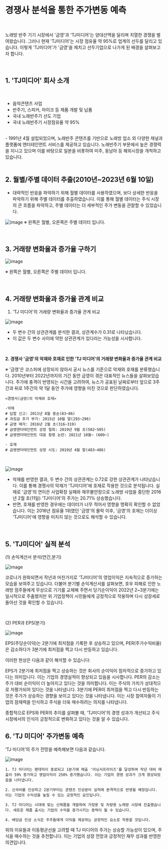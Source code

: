 # 경쟁사 분석을 통한 주가변동 예측

<br/>

노래방 반주 기기 시장에서 '금영'과 'TJ미디어'는 양대산맥을 달리며 치열한 경쟁을 벌여왔습니다.
그러나 현재 'TJ미디어'는 시장 점유율 약 95%로 업계의 선두를 달리고 있습니다. 
이렇게 'TJ미디어'가 '금영'을 제치고 선두기업으로 나가게 된 배경을 살펴보고자 합니다.

<br/>

## 1. 'TJ미디어' 회사 소개

<br/>

- 음악콘텐츠 사업
- 반주기, 스피커, 마이크 등 제품 개발 및 납품
- 국내 노래반주기 선도 기업
- 국내 노래반주기 시장점유율 약 95%

<br/>
- 1991년 4월 설립되었으며, 노래반주 콘텐츠를 기반으로 노래방 업소 외 다양한 채널과 플랫폼에 엔터테인먼트 서비스를 제공하고 있습니다. 노래반주기 부문에서 높은 경쟁력을 지니고 있으며 이를 바탕으로 일본을 비롯하여 미주, 동남아 등 해외시장을 개척하고 있습니다.


<br/>
<br/>

## 2. 월별/주별 데이터 추출(2010년~2023년 6월 10일)

- 대략적인 반응을 파악하기 위해 월별 데이터를 사용하였으며, 보다 상세한 반응을 파악하기 위해 주별 데이터를 추출하였습니다. 이를 통해 월별 데이터는 주식 시장의 큰 흐름을 파악하고, 주별 데이터는 더 세부적인 주가 변동을 관찰할 수 있었습니다.

![image](https://github.com/eun5103/myrepo/assets/128350305/2f7b1add-60a3-41bf-885d-1c9e8c967685)
※ 왼쪽은 월별, 오른쪽은 주별 데이터 입니다.

<br/>

## 3. 거래량 변화율과 증가율 구하기

![image](https://github.com/eun5103/myrepo/assets/128350305/de1bd63f-139b-4734-ada9-5ee187c8bbf3)

※ 왼쪽은 월별, 오른쪽은 주별 데이터 입니다.

<br/>

## 4. 거래량 변화율과 증가율 관계 비교

1. 'TJ 미디어'의 거래량 변화율과 증가율 관계 비교
   
![image](https://github.com/eun5103/myrepo/assets/128350305/2a667765-35f5-4a37-9220-99ad91a9332e)

- 두 변수 간의 상관관계를 분석한 결과, 상관계수가 0.31로 나타났습니다.
- 이 값은 두 변수 사이에 약한 상관관계가 있다라는 가능성을 시사합니다.

<br/>

**2. 경쟁사 '금영'의 악재와 호재로 인한 'TJ 미디어'의 거래량 변화율과 증가율 관계 비교**

※ '금영'은 코스피에 상장되지 않아서 공시 뉴스를 기준으로 악재와 호재를 분류했습니다. 2010년부터 2022년까지의 기간 동안 금영이 겪은 대표적인 뉴스들을 살펴보았습니다. 주가에 충격이 반영되는 시간을 고려하여, 뉴스가 공표된 날짜로부터 앞으로 3주간과 뒤로 1주간의 약 1달 동안 주가에 영향을 미친 것으로 판단하였습니다.
```
<경쟁사(금영)의 악재와 호재>

-악재
# 답합 신고: 2011년 8월 중순(83~86)
# 과징금 추가 부가: 2015년 10월 말(293~296)
# 금영 매각: 2016년 2월 초(316~319)
# 금영엔터테인먼트 상장 철회: 2019년 9월 초(502~505)
# 금영엔터테인먼트 대표 횡령 논란: 2021년 10월~ (609~)

- 호재
# 금영엔터테인먼트 상장 시도: 2019년 4월 말(483~486)
```
<br/>

![image](https://github.com/eun5103/myrepo/assets/128350305/f50a6a83-21e5-49d2-a589-474f75d2c6da)

- 악재를 반영한 결과, 두 변수 간의 상관관계는 0.72로 강한 상관관계가 나타났습니다. 이를 통해 경쟁사의 악재가 'TJ미디어'에 호재로 작용한 것으로 분석됩니다. 실제로 '금영'의 연이은 사업확장 실패와 재무불안정으로 노래방 사업을 중단한 2016년 2월 초(11일) 'TJ미디어'의 주가는 20.71% 상승했습니다.
- 반면, 호재를 반영한 경우에는 데이터가 너무 적어서 영향을 명확히 확인할 수 없었습니다. 이는 2016년 점유율 1위였던 '금영'의 몰락 이후, '금영'의 호재는 더이상 'TJ미디어'에 영향을 미치지 않는 것으로도 해석할 수 있습니다.

<br/>

## 5. 'TJ미디어' 실적 분석

(1) 손익계산서 분석(연간,분기)

![image](https://github.com/eun5103/myrepo/assets/128350305/7b25e93a-ada3-4410-88f8-e966fb304c73)

코로나가 완화되면서 작년과 마찬가지로 'TJ미디어'의 영업이익은 지속적으로 증가하는 모습을 보여주고 있습니다. 더불어 분기별 손익계산서를 살펴보면, 호우 피해로 인한 노래방 점주들에게 무상으로 기기를 교체해 주면서 당기순이익이 2022년 2~3분기에는 일시적으로 주춤했지만 위 기업정책이 시민들에게 긍정적으로 작용하며 다시 성장세로 돌아선 것을 확인할 수 있습니다. 

<br/>

(2) PER과 EPS(분기)

![image](https://github.com/eun5103/myrepo/assets/128350305/cd035a10-c66b-419e-93f1-ce5c53d5b950)

EPS(주당순이익)는 2분기에 최저점을 기록한 후 상승하고 있으며, PER(주가수익비율)은 감소하다가 3분기에 최저점을 찍고 다시 반등하고 있습니다.

이러한 현상은 다음과 같이 해석할 수 있습니다:

EPS가 2분기에 최저점을 찍고 상승하는 것은 회사의 순이익이 점차적으로 증가하고 있다는 의미입니다. 이는 기업의 경영실적이 향상되고 있음을 시사합니다.
PER의 감소는 주가 대비 순이익이 더 높아지고 있다는 것을 의미합니다. 이는 주식의 가치가 상대적으로 저평가되어 있다는 것을 나타냅니다.
3분기에 PER이 최저점을 찍고 다시 반등하는 것은 주가가 상승하는 경향을 보이고 있다는 것을 나타냅니다. 이는 시장 참여자들이 기업의 잠재력을 인식하고 주식을 더욱 매수하려는 의지를 나타냅니다.

종합적으로 EPS와 PER의 추이를 살펴볼 때, 'TJ미디어'의 경영 성과가 개선되고 주식 시장에서의 인식이 긍정적으로 변화하고 있다는 것을 알 수 있습니다.

## 6. 'TJ 미디어' 주가변동 예측

‘TJ 미디어’의 주가 전망을 예측해보면 다음과 같습니다.

![image](https://github.com/eun5103/myrepo/assets/128350305/625fc573-6e13-4fab-a0b3-fa255f7c235d)

```
1. TJ 미디어는 팬데믹이 종료되고 1분기에 매출 '어닝서프라이즈'를 달성하여 작년 대비 매출이 59% 증가하고 영업이익이 250% 증가했습니다. 이는 기업의 경영 성과가 크게 향상되었음을 나타냅니다.

2. 신곡비를 인상하고 2분기부터는 콘텐츠 인상분이 실적에 본격적으로 반영될 예정입니다. 이는 기업의 수익성을 높일 수 있는 긍정적인 요인입니다.

3. TJ 미디어는 시대에 맞는 신제품을 개발하여 가정용 및 차량용 노래방 시장에 진출했습니다. 새로운 제품 출시는 기업의 수익을 증가시키는 동력이 될 수 있습니다.

4. 배당금 인상 소식은 주주들에게 이익을 제공하는 긍정적인 요소로 작용할 것입니다.
```

위의 이유들과 이동평균선을 고려할 때 TJ 미디어의 주가는 상승할 가능성이 있으며, 주식을 매수하는 것을 추천합니다. 이는 기업의 성장 전망과 긍정적인 재무 성과를 반영한 의견입니다.

